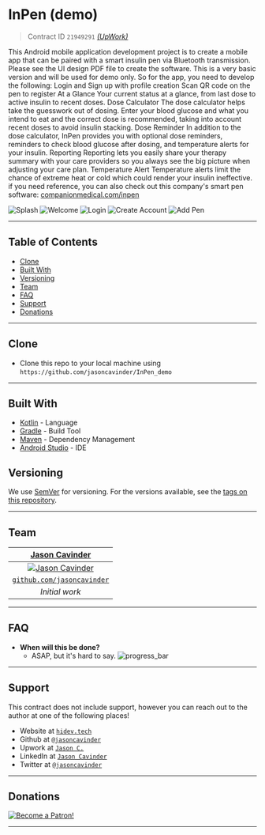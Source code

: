 # InPen (demo)

> Contract ID `21949291` [*(UpWork)*](https://www.upwork.com/ab/f/contracts/21949291)

This Android mobile application development project is to create a mobile app that can be paired with a smart insulin pen via Bluetooth transmission. Please see the UI design PDF file to create the software.
This is a very basic version and will be used for demo only.
So for the app, you need to develop the following:
Login and Sign up with profile creation
Scan QR code on the pen to register
At a Glance
Your current status at a glance, from last dose to active insulin to recent doses.
Dose Calculator
The dose calculator helps take the guesswork out of dosing. Enter your blood glucose and what you intend to eat and the correct dose is recommended, taking into account recent doses to avoid insulin stacking.
Dose Reminder
In addition to the dose calculator, InPen provides you with optional dose reminders, reminders to check blood glucose after dosing, and temperature alerts for your insulin.
Reporting
Reporting lets you easily share your therapy summary with your care providers so you always see the big picture when adjusting your care plan.
Temperature Alert
Temperature alerts limit the chance of extreme heat or cold which could render your insulin ineffective.
if you need reference, you can also check out this company's smart pen software: [companionmedical.com/inpen](https://www.companionmedical.com/inpen)

![Splash](https://github.com/jasoncavinder/InPen_demo/raw/master/README/ScreenShotSplash.png)
![Welcome](https://github.com/jasoncavinder/InPen_demo/raw/master/README/ScreenShotWelcome.png)
![Login](https://github.com/jasoncavinder/InPen_demo/raw/master/README/ScreenShotLogin.png)
![Create Account](https://github.com/jasoncavinder/InPen_demo/raw/master/README/ScreenShotAddUser.png)
![Add Pen](https://github.com/jasoncavinder/InPen_demo/raw/master/README/ScreenShotAddPen.png)

---

## Table of Contents

- [Clone](#clone)
- [Built With](#built-with)
- [Versioning](#versioning)
- [Team](#team)
- [FAQ](#faq)
- [Support](#support)
- [Donations](#donations)

---

## Clone

- Clone this repo to your local machine using `https://github.com/jasoncavinder/InPen_demo`

---

## Built With

* [Kotlin](http://kotlinlang.org) - Language
* [Gradle](https://gradle.org) - Build Tool
* [Maven](https://maven.apache.org/) - Dependency Management
* [Android Studio](https://developer.android.com/studio) - IDE

## Versioning

We use [SemVer](http://semver.org/) for versioning. For the versions available, see the [tags on this repository](https://github.com/jasoncavinder/InPen_demo/tags).

---

## Team

| <a href="https://github.com/jasoncavinder" target="_blank">**Jason Cavinder**</a> | 
| :---: |
| [![Jason Cavinder](https://avatars2.githubusercontent.com/u/3366163?s=200&v=4)](https://github.com/jasoncavinder)    |
| <a href="http://github.com/jasoncavinder" target="_blank">`github.com/jasoncavinder`</a> |
| *Initial work* |

---

## FAQ

- **When will this be done?**
    - ASAP, but it's hard to say.
      ![progress_bar](https://github.com/jasoncavinder/InPen_demo/raw/master/README/Progress.gif)

---

## Support

This contract does not include support, however you can reach out to the author at one of the following places!

- Website at <a href="http://hidev.tech" target="_blank">`hidev.tech`</a>
- Github at <a href="http://github.com/jasoncavinder">`@jasoncavinder`</a>
- Upwork at <a href="https://www.upwork.com/o/profiles/users/_~01ca95357e1e521945/" target="_blank">`Jason C.`</a>
- LinkedIn at <a href="https://www.linkedin.com/in/jason-cavinder/">`Jason Cavinder`</a>
- Twitter at <a href="https://twitter.com/jasoncavinder" target="_blank">`@jasoncavinder`</a>

---

## Donations

[![Become a Patron!](https://github.com/jasoncavinder/InPen_demo/raw/master/README/become_a_patron_button@2x.png)](https://www.patreon.com/bePatron?u=3707292)

---
